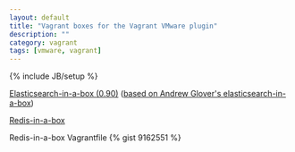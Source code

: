 ```yaml
---
layout: default
title: "Vagrant boxes for the Vagrant VMware plugin"
description: ""
category: vagrant
tags: [vmware, vagrant]
---
```

{% include JB/setup %}

[Elasticsearch-in-a-box (0.90)](https://www.dropbox.com/s/52rdy1a3xmew0a1/esinabox-vmware.box) ([based on Andrew Glover's elasticsearch-in-a-box](https://github.com/aglover/coffer))

[Redis-in-a-box](https://www.dropbox.com/s/38r4ygipagzwbjc/redis.box)

Redis-in-a-box Vagrantfile
{% gist 9162551 %}

